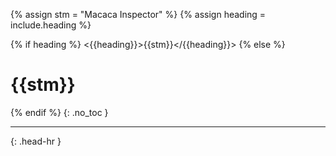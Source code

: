 <!-- _includes/docs/env/macaca-inspector/ -->

{% assign stm = "Macaca Inspector" %}
{% assign heading = include.heading %}

{% if heading %}
<{{heading}}>{{stm}}</{{heading}}>
{% else %}
<h1>{{stm}}</h1>
{% endif %}
{: .no_toc }
<hr>{: .head-hr }
